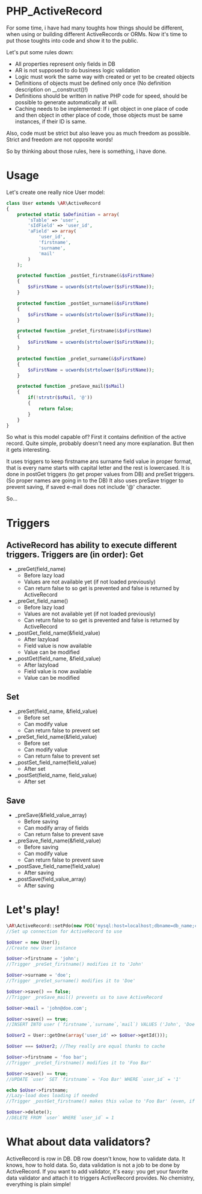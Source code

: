 PHP_ActiveRecord
================

For some time, i have had many toughts how things should be different, when using or building different ActiveRecords or ORMs. Now it's time to put those toughts into code and show it to the public.

Let's put some rules down:
* All properties represent only fields in DB
* AR is not supposed to do business logic validation
* Logic must work the same way with created or yet to be created objects
* Definitions of objects must be defined only once (No definition description on __construct()!)
* Definitions should be written in native PHP code for speed, should be possible to generate automatically at will.
* Caching needs to be implemented: If i get object in one place of code and then object in other place of code, those objects must be same instances, if their ID is same.

Also, code must be strict but also leave you as much freedom as possible. Strict and freedom are not opposite words!

So by thinking about those rules, here is something, i have done.

Usage
=====

Let's create one really nice User model:
```php
class User extends \AR\ActiveRecord
{
	protected static $aDefinition = array(
		'sTable' => 'user',
		'sIdField' => 'user_id',
		'aField' => array(
			'user_id',
			'firstname',
			'surname',
			'mail'
		)
	);

	protected function _postGet_firstname(&$sFirstName)
	{
		$sFirstName = ucwords(strtolower($sFirstName));
	}

	protected function _postGet_surname(&$sFirstName)
	{
		$sFirstName = ucwords(strtolower($sFirstName));
	}

	protected function _preSet_firstname(&$sFirstName)
	{
		$sFirstName = ucwords(strtolower($sFirstName));
	}

	protected function _preSet_surname(&$sFirstName)
	{
		$sFirstName = ucwords(strtolower($sFirstName));
	}

	protected function _preSave_mail($sMail)
	{
		if(!strstr($sMail, '@'))
		{
			return false;
		}
	}
}
```

So what is this model capable of?
First it contains definition of the active record. Quite simple, probably doesn't need any more explanation. But then it gets interesting.

It uses triggers to keep firstname ans surname field value in proper format, that is every name starts with capital letter and the rest is lowercased. It is done in postGet triggers (to get proper values from DB) and preSet triggers. (So proper names are going in to the DB)
It also uses preSave trigger to prevent saving, if saved e-mail does not include '@' character.

So...

Triggers
========

ActiveRecord has ability to execute different triggers. Triggers are (in order):
Get
---
* _preGet(field_name)
	* Before lazy load
	* Values are not available yet (if not loaded previously)
	* Can return false to so get is prevented and false is returned by ActiveRecord
* _preGet_field_name()
	* Before lazy load
    * Values are not available yet (if not loaded previously)
    * Can return false to so get is prevented and false is returned by ActiveRecord
* _postGet_field_name(&field_value)
	* After lazyload
	* Field value is now available
	* Value can be modified
* _postGet(field_name, &field_value)
	* After lazyload
	* Field value is now available
	* Value can be modified

Set
---
* _preSet(field_name, &field_value)
	* Before set
	* Can modify value
	* Can return false to prevent set
* _preSet_field_name(&field_value)
	* Before set
	* Can modify value
	* Can return false to prevent set
* _postSet_field_name(field_value)
	* After set
* _postSet(field_name, field_value)
	* After set

Save
---
* _preSave(&field_value_array)
	* Before saving
	* Can modify array of fields
	* Can return false to prevent save
* _preSave_field_name(&field_value)
	* Before saving
	* Can modify value
	* Can return false to prevent save
* _postSave_field_name(field_value)
	* After saving
* _postSave(field_value_array)
	* After saving

Let's play!
===========
```php
\AR\ActiveRecord::setPdo(new PDO('mysql:host=localhost;dbname=db_name;charset=utf8', 'username', 'password'));
//Set up connection for ActiveRecord to use

$oUser = new User();
//Create new User instance

$oUser->firstname = 'john';
//Trigger _preSet_firstname() modifies it to 'John'

$oUser->surname = 'doe';
//Trigger _preSet_surname() modifies it to 'Doe'

$oUser->save() == false;
//Trigger _preSave_mail() prevents us to save ActiveRecord

$oUser->mail = 'john@doe.com';

$oUser->save() == true;
//INSERT INTO user (`firstname`,`surname`,`mail`) VALUES ('John', 'Doe', 'john@doe.com')

$oUser2 = User::getOne(array('user_id' => $oUser->getId()));

$oUser === $oUser2; //They really are equal thanks to cache

$oUser->firstname = 'foo bar';
//Trigger _preSet_firstname() modifies it to 'Foo Bar'

$oUser->save() == true;
//UPDATE `user` SET `firstname` = 'Foo Bar' WHERE `user_id` = '1'

echo $oUser->firstname;
//Lazy-load does loading if needed
//Trigger _postGet_firstname() makes this value to 'Foo Bar' (even, if it is 'foo bar' in DB)

$oUser->delete();
//DELETE FROM `user` WHERE `user_id` = 1
```

What about data validators?
===============
ActiveRecord is row in DB. DB row doesn't know, how to validate data. It knows, how to hold data. So, data validation is not a job to be done by ActiveRecord.
If you want to add validator, it's easy: you get your favorite data validator and attach it to triggers ActiveRecord provides. No chemistry, everything is plain simple!
